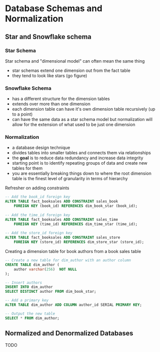 # Database Schemas and Normalization

## Star and Snowflake schema

### Star Schema
Star schema and "dimensional model" can often mean the same thing
- star schemas extend one dimension out from the fact table
- they tend to look like stars (go figure)

### Snowflake Schema
- has a different structure for the dimension tables
- extends over more than one dimension
- each dimension table can have it's own dimension table recursively (up to a point)
- can have the same data as a star schema model but normalization will allow for the extension of what used to be just one dimension

### Normalization
- a database design technique
- divides tables into smaller tables and connects them via relationships
- the **goal** is to reduce data redundancy and increase data integrity
- starting point is to identify repeating groups of data and create new tables for them
- you are essentially breaking things down to where the root dimension table is the finest level of granularity in terms of hierarchy

Refresher on adding constraints
```sql
-- Add the book_id foreign key
ALTER TABLE fact_booksales ADD CONSTRAINT sales_book
    FOREIGN KEY (book_id) REFERENCES dim_book_star (book_id);
    
-- Add the time_id foreign key
ALTER TABLE fact_booksales ADD CONSTRAINT sales_time
    FOREIGN KEY (time_id) REFERENCES dim_time_star (time_id);
    
-- Add the store_id foreign key
ALTER TABLE fact_booksales ADD CONSTRAINT sales_store
    FOREIGN KEY (store_id) REFERENCES dim_store_star (store_id);
```

Creating a dimension table for book authors from a book sales table
```sql
-- Create a new table for dim_author with an author column
CREATE TABLE dim_author (
    author varchar(256)  NOT NULL
);

-- Insert authors 
INSERT INTO dim_author
SELECT DISTINCT author FROM dim_book_star;

-- Add a primary key 
ALTER TABLE dim_author ADD COLUMN author_id SERIAL PRIMARY KEY;

-- Output the new table
SELECT * FROM dim_author;
```

## Normalized and Denormalized Databases
TODO